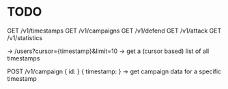 # TODO

GET /v1/timestamps
GET /v1/campaigns
GET /v1/defend
GET /v1/attack
GET /v1/statistics

-> /users?cursor={timestamp}&limit=10
-> get a (cursor based) list of all timestamps

POST /v1/campaign
{ id: <id> }
{ timestamp: <timestamp> }
-> get campaign data for a specific timestamp
